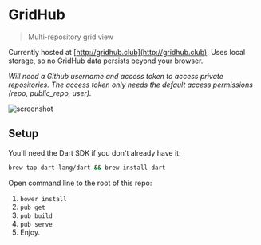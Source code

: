 # GridHub
> Multi-repository grid view

Currently hosted at [http://gridhub.club](http://gridhub.club). Uses local storage, so no GridHub data persists beyond your browser. 

_Will need a Github username and access token to access private repositories. The access token only needs the default access permissions (repo, public_repo, user)._

![screenshot](https://www.dropbox.com/s/9duh4v49mm4dedo/Screenshot%202015-01-30%2013.46.05.png?dl=1)

## Setup

You'll need the Dart SDK if you don't already have it:

```bash
brew tap dart-lang/dart && brew install dart
```

Open command line to the root of this repo:

1. `bower install`
2. `pub get`
3. `pub build`
4. `pub serve`
5. Enjoy.

